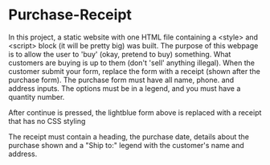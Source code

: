 # Purchase-Receipt
In this project, a static website with one HTML file containing a &lt;style> and &lt;script> block (it will be pretty big) was built. The purpose of this webpage is to allow the user to 'buy' (okay, pretend to buy) something. What customers are buying is up to them (don't 'sell' anything illegal). When the customer submit your form, replace the form with a receipt (shown after the purchase form).   The purchase form must have all name, phone. and address inputs. The options must be in a legend, and you must have a quantity number. 

After continue is pressed, the lightblue form above is replaced with a receipt that has no CSS styling

The receipt must contain a heading, the purchase date, details about the purchase shown and a "Ship to:" legend with the customer's name and address.

